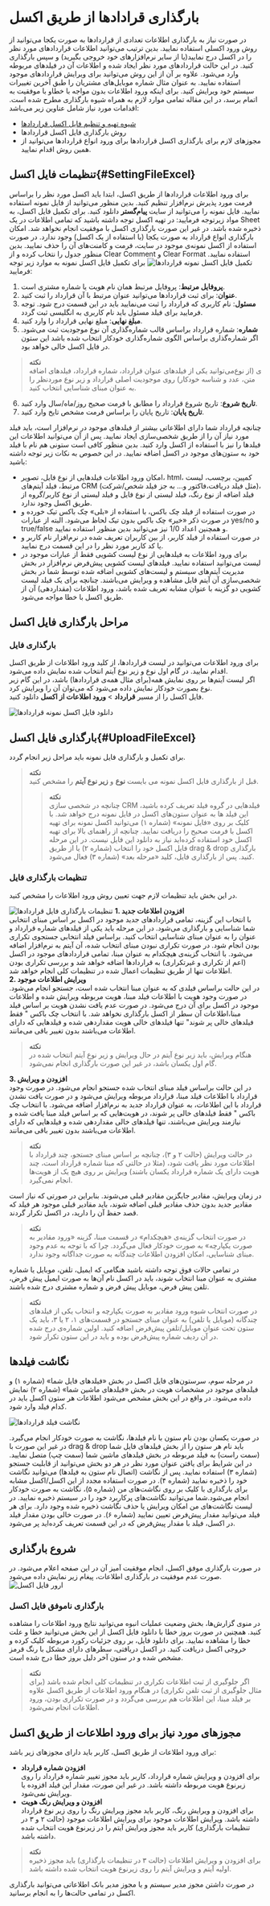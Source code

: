 #  بارگذاری قرادادها از طریق اکسل

در صورت نیاز به بارگذاری اطلاعات تعدادی از قراردادها به صورت یکجا می‌توانید از روش ورود اکسلی استفاده نمایید. بدین ترتیب می‌توانید اطلاعات قراردادهای مورد نظر را در اکسل درج نمایید(یا از سایر نرم‌افزارهای خود خروجی بگیرید) و سپس بارگذاری کنید. در این حالت قراردادهای مورد نظر ایجاد شده و اطلاعات آن در فیلدهای مربوطه وارد می‌شود. علاوه بر آن از این روش می‌توانید برای ویرایش قراردادهای موجود استفاده نمایید. به عنوان مثال شماره موبایل‌های مشتریان را طبق آخرین تغییرات سیستم خود ویرایش کنید.
برای اینکه ورود اطلاعات بدون مواجه با خطاو با موفقیت به اتمام برسد، در این مقاله تمامی موارد لازم به همراه شیوه بارگذاری مطرح شده است. اقدامات مورد نیاز شامل عناوین زیر می‌باشد: 
- [شیوه تهیه و تنظیم فایل اکسل قراردادها](#SettingFileExcel)
- روش بارگذاری فایل اکسل قراردادها
- مجوزهای لازم برای بارگذاری اکسل قراردادها
برای ورود انواع قراردادها می‌توانید از همین روش اقدام نمایید.

## تنظیمات فایل اکسل{#SettingFileExcel}
برای ورود اطلاعات قراردادها از طریق اکسل، ابتدا باید اکسل مورد نظر را براساس فرمت مورد پذیرش نرم‌افزار تنظیم کنید. بدین منظور می‌توانید از فایل نمونه استفاده نمایید. فایل نمونه را می‌توانید از سایت **پیام‌گستر** دانلود کنید.
برای تکمیل فایل اکسل، به مواد زیرتوجه فرمایید:
در تهیه اکسل توجه داشته باشید که تمامی اطلاعات در یک Sheet ذخیره شده باشد. در غیر این صورت بارگذاری اکسل با موفقیت انجام نخواهد شد.
امکان بارگذاری انواع قرارداد به صورت یکجا (با استفاده از یک اکسل) وجود ندارد.
در صورت استفاده از اکسل نمونه‌ی موجود در سایت،‌ فرمت و کامنت‌های آن را حذف نمایید. بدین منظور جدول را نتخاب کرده و از Clear Comment و Clear Format استفاده نمایید.
![تکمیل فایل اکسل نمونه قراردادها](./Images/Import-contract-Excel.2.8.3.png)
برای تکمیل فایل اکسل نمونه به موارد زیر توجه فرمایید:
1. **پروفایل مرتبط**: پروفایل مرتبط همان نام هویت یا شماره مشتری است.
2. **عنوان**: برای ثبت قراردادها می‌توانید عنوان مرتبط با آن قرارداد را ثبت کنید.
3. **مسئول**:   نام کاربری که قرارداد را ثبت می‌نمایید باید در این قسمت درج شود. توجه فرمایید برای فیلد مسئول باید نام کاربری به انگلیسی ثبت گردد.
4. **مبلغ نهایی**: مبلغ نهایی قرارداد را وارد کنید.
5. **شماره**: شماره قرارداد براساس قالب شماره‌گذاری آن نوع موجودیت ثبت می‌شود. اگر شماره‌گذاری براساس الگوی شماره‌گذاری خودکار انتخاب شده باشد این ستون در فایل اکسل خالی خواهد بود.

>**نکته**<br>
 می‌توانید یکی از فیلدهای عنوان قرارداد، شماره قرارداد، فیلدهای اضافه‌‎ی (از نوع متن، عدد و شناسه خودکار) روی موجودیت اصلی قرارداد و زیر نوع موردنظر را به عنوان مبنای شناسایی انتخاب کنید.
6. **تاریخ شروع**: تاریخ شروع قرارداد را مطابق با فرمت صحیح روز/ماه/سال وارد کنید.
7. **تاریخ پایان**: تاریخ پایان را براساس فرمت مشخص تایخ وارد کنید.

چنانچه قرارداد شما دارای اطلاعاتی بیشتر از فیلدهای موجود در نرم‌افزار است، باید فیلد مورد نیاز آن را از طریق شخصی‌سازی ایجاد نمایید. پس از آن می‌توانید اطلاعات این فیلدها را نیز با استفاده از اکسل وارد کنید. بدین منظور کافی است ستونی هم نام با فیلد خود به ستون‌های موجود در اکسل اضافه نمایید. در این خصوص به نکات زیر توجه داشته باشید:

- امکان ورود اطلاعات فیلدهایی از نوع فایل، تصویر، html، کمپین، برچسب، لیست مرتبط، فیلد آیتم‌های CRM (مثل فیلد دریافت،‌فاکتور و... به جز فیلد شخص/شرکت)، فیلد اضافه از نوع رنگ، فیلد لیستی از نوع فایل و فیلد لیستی از نوع کاربر/گروه از طریق اکسل وجود ندارد.
- در صورت استفاده از فیلد چک باکس،‌ با استفاده از «بلی» چک باکس تیک خورده و در صورت ذکر «خیر» چک باکس بدون تیک لحاظ می‌شود. البته از عبارات yes/no و true/false و همچنین اعداد 1/0 نیز می‌توانید بدین منظور استفاده نمایید.
- در صورت استفاده از فیلد کاربر، از بین کاربران تعریف شده در نرم‌افزار نام کاربر و یا کد کاربر مورد نظر را در این قسمت درج نمایید.
- برای ورود اطلاعات به فیلدهایی از نوع لیست کشویی فقط از عبارات موجود در لیست می‌توانید استفاده نمایید. فیلدهای لیست کشویی پیش‌فرض نرم‌افزار در بخش مدیریت آیتم‌های سیستم و لیست‌های کشویی اضافه‌ شده توسط شما در بخش شخصی‌سازی آن آیتم قابل مشاهده و ویرایش می‌باشند. چنانچه برای یک فیلد لیست کشویی دو گزینه با عنوان مشابه تعریف شده باشد، ورود اطلاعات (مقداردهی) آن از طریق اکسل با خطا مواجه می‌شود.

## مراحل بارگذاری فایل اکسل
### بارگذاری فایل

برای ورود اطلاعات می‌توانید در لیست قراردادها، از کلید ورود اطلاعات از طریق اکسل اقدام نمایید.
در گام اول نوع و زیر نوع آیتم انتخاب شده نمایش داده می‌شود.<br>
اگر لیست آیتم‌ها بر روی نمایش همه(برای مثال همه‌ی قراردادها) باشد، در این گام  زیر نوع بصورت خودکار نمایش داده می‌شود که می‌توان آن را ویرایش کرد.<br>
فایل اکسل را از مسیر **قرارداد** > **ورود اطلاعات از اکسل** دانلود کنید.

![دانلود فایل اکسل نمونه قراردادها](./Images/start-Import-contract-Excel.2.8.3.png)

## بارگذاری فایل اکسل{#UploadFileExcel}
برای تکمیل و بارگذاری فایل نمونه باید مراحل زیر انجام گردد.

>**نکته**<br>
قبل از بارگذاری فایل اکسل نمونه می بایست **نوع** و **زیر نوع آیتم** را مشخص کنید.
>>**نکته**<br> چنانچه در شخصی سازی CRM فیلدهایی در گروه فیلد تعریف کرده باشید، این فیلد ها به عنوان ستون‌های اکسل در فایل نمونه درج خواهد شد.
با کلیک بر روی «فایل نمونه» (شماره ۱) می‌توانید اکسل نمونه برای تهیه اکسل با فرمت صحیح را دریافت نمایید. چنانچه از راهنمای بالا برای تهیه اکسل خود استفاده کرده‌اید نیاز به دانلود این فایل نیست.
در این مرحله فایل اکسل خود را انتخاب (شماره ۲) یا از طریق drag & drop بارگذاری کنید. پس از بارگذاری فایل،‌ کلید «مرحله بعد» (شماره ۳) فعال می‌شود.



### تنظیمات بارگذاری فایل
در این بخش باید تنظیمات لازم جهت تعیین روش ورود اطلاعات را مشخص کنید.

![تنظیمات بارگذاری فایل قراردادها](./Images/Import-excel-setting1-2.8.3.png)
**1. افزودن اطلاعات جدید**<br>
با انتخاب این گزینه، تمامی قراردادهای جدید موجود در اکسل بر اساس مبنای انتخابی شما شناسایی و بارگذاری می‌شود. در این مرحله باید یکی از فیلدهای شماره قرارداد و عنوان را به عنوان مبنای شناسایی انتخاب کنید. براساس فیلد انتخابی جستجوی تکراری بودن انجام شود. در صورت تکراری نبودن مبنای انتخاب شده، آن آیتم به نر‍‌م‌‌افزار اضافه می‌شود.
با انتخاب گزینه‌ی هیچکدام به عنوان مبنا، تمامی قراردادهای موجود در اکسل (اعم از تکراری و غیرتکراری) به قراردادها اضافه خواهد شد و بررسی تکراری بودن اطلاعات تنها از طریق تنظیمات اعمال شده در تنظیمات کلی انجام خواهد شد.<br>
**2. ‌ویرایش اطلاعات موجود**<br>
در این حالت براساس فیلدی که به عنوان مبنا انتخاب شده است، جستجو انجام می‌شود. در صورت وجود هویت با اطلاعات فیلد مبنا، هویت مربوطه ویرایش شده و اطلاعات موجود در اکسل برای آن درج می‌شود. در صورت عدم یافت نشدن هویت بر اساس فیلد مبنا،‌اطلاعات آن سطر از اکسل بارگذاری نخواهد شد.
با انتخاب چک باکس " فقط فیلد‌های خالی پر شوند" تنها فیلدهای خالی هویت مقداردهی شده و فیلدهایی که دارای اطلاعات می‌باشند بدون تغییر باقی می‌مانند.

>**نکته**<br>
 هنگام ویرایش، باید زیر نوع آیتم در حال ویرایش و زیر نوع آیتم انتخاب شده در گام اول یکسان باشد، در غیر این صورت بارگذاری انجام نمی‌شود.

**3. افزودن و ویرایش**<br>
در این حالت براساس فیلد مبنای انتخاب شده جستجو انجام می‌شود. در صورت وجود قرارداد با اطلاعات فیلد مبنا، قرارداد مربوطه ویرایش می‌شود و در صورت یافت نشدن قرارداد با این اطلاعات، به عنوان قرارداد جدید به نرم‌افزار اضافه می‌شود.
با انتخاب چک باکس " فقط فیلد‌های خالی پر شوند،‌ در هویت‌هایی که بر اساس فیلد مبنا یافت شده و نیازمند ویرایش می‌باشند، ‌تنها فیلدهای خالی مقداردهی شده و فیلدهایی که دارای اطلاعات می‌باشند بدون تغییر باقی می‌مانند.

>**نکته**<br>
در حالت ویرایش (حالت ۲ و ۳)، چنانچه بر اساس مبنای جستجو، چند قرارداد با اطلاعات مورد نظر یافت شود، (مثلا در حالتی که مبنا شماره قرارداد است،‌ چند هویت دارای یک شماره قرارداد یکسان باشند) ویرایش بر روی هیچ یک از هویت‌ها انجام نمی‌گیرد.

در زمان ویرایش، مقادیر جایگزین مقادیر قبلی می‌شوند. بنابراین در صورتی که نیاز است مقادیر جدید بدون حذف مقادیر قبلی اضافه شوند، باید مقادیر قبلی موجود هر فیلد که قصد حفظ آن را دارید، در اکسل تکرار گردند.

>**نکته**<br>
در صورت انتخاب گزینه‌ی «هیچکدام» در قسمت مبنا، گزینه «ورود مقادیر به صورت یکپارچه» به صورت خودکار فعال می‌گردد. چرا که با توجه به عدم وجود مبنای شناسایی، امکان افزودن اطلاعات چندگانه به صورت جداگانه وجود ندارد.

در تمامی حالات فوق توجه داشته باشید هنگامی که ایمیل، تلفن، موبایل یا شماره مشتری به عنوان مبنا انتخاب شوند، باید در اکسل نام آن‌ها به صورت ایمیل پیش فرض، تلفن پیش فرض، موبایل پیش فرض و شماره مشتری درج شده باشند.

>**نکته**<br>
در صورت انتخاب شیوه ورود مقادیر به صورت یکپارچه و انتخاب یکی از فیلدهای چندگانه (موبایل یا تلفن) به عنوان مبنای جستجو در قسمت‌های ۱، ۲ یا ۳،‌ باید یک ستون تحت عنوان موبایل/تلفن پیش‌فرض اضافه کنید. اولین شماره‌ی درج شده در آن ردیف شماره پیش‌فرض بوده و باید در این ستون تکرار شود.

## نگاشت فیلدها
در مرحله سوم، سرستون‌های فایل اکسل در بخش «فیلدهای فایل شما» (شماره ۱) و فیلدهای موجود در مشخصات هویت در بخش «فیلدهای ماشین شما» (شماره ۲) نمایش داده می‌شود. در واقع در این بخش مشخص می‌شود اطلاعات هر ستون اکسل باید در کدام فیلد وارد شود.

![نگاشت فیلد قراردادها](./Images/mapping-Excel-contract.2.8.3.png)

در صورت یکسان بودن نام ستون با نام فیلدها،‌ نگاشت به صورت خودکار انجام می‌گیرد. در غیر این صورت با drag & drop باید نام هر ستون را از بخش فیلدهای فایل شما (سمت راست) به فیلد مربوطه در بخش فیلدهای ماشین شما (سمت چپ) متصل نمایید. در این شرایط برای یافتن عنوان مورد نظر در هر دو بخش می‌توانید از قابلیت جستجو (شماره ۳)‌ استفاده نمایید.
پس از نگاشت (اتصال نام ستون به فیلدها) می‌توانید نگاشت خود را ذخیره نمایید (شماره ۴). در صورت استفاده مجدد از این اکسل/اکسل مشابه برای بارگذاری با کلیک بر روی نگاشت‌های من (شماره ۵)، نگاشت به صورت خودکار انجام می‌شود.شما می‌توانید نگاشت‌های پرکاربرد خود را در سیستم ذخیره نمایید. در لیست نگاشت‌های من امکان ویرایش یا حذف نگاشت ذخیره شده وجود دارد.
برای هر فیلد می‌توانید مقدار پیش‌فرض تعیین نمایید (شماره ۶). در صورت خالی بودن مقدار فیلد در اکسل، فیلد با مقدار پیش‌فرض که در این قسمت تعریف کرده‌اید پر می‌شود.

## شروع بارگذاری
در صورت بارگذاری موفق اکسل،‌ انجام موفقیت آمیز آن در این صفحه اعلام می‌شود. در صورت عدم موفقیت در بارگذاری اطلاعات، پیغام زیر نمایش داده می‌شود.
![ارور فایل اکسل](./Images/excel-upload-error.2.8.3.png)

### بارگذاری ناموفق فایل اکسل

در منوی گزارش‌ها، بخش وضعیت عملیات انبوه می‌توانید نتایج ورود اطلاعات را مشاهده کنید. همچنین در صورت بروز خطا با دانلود فایل اکسل از این بخش می‌توانید خطا و علت خطا را مشاهده نمایید. برای دانلود فایل، بر روی جزئیات رکورد مربوطه کلیک کرده و خروجی اکسل دریافت کنید. در اکسل دریافتی، سطرهای دارای مشکل با رنگ قرمز مشخص شده و در ستون آخر دلیل بروز خطا درج شده است.

>**نکته**<br>
اگر جلوگیری از ثبت اطلاعات تکراری در تنظیمات کلی انجام شده باشد (برای مثال جلوگیری از ثبت تلفن تکراری) در هنگام ورود اطلاعات از طریق اکسل علاوه بر فیلد مبنا، این اطلاعات هم بررسی می‌گردد و در صورت تکراری بودن، ورود اطلاعات انجام نمی‌شود.

## مجوزهای مورد نیاز برای ورود اطلاعات از طریق اکسل
برای ورود اطلاعات از طریق اکسل،‌ کاربر باید دارای مجوزهای زیر باشد:

- **افزودن شماره قرارداد**<br>
برای افزودن و ویرایش شماره قرارداد، کاربر باید مجوز تغییر شماره قرارداد را روی زیرنوع هویت مربوطه داشته باشد. در غیر این صورت، مقدار این فیلد افزوده یا ویرایش نمی‌شود.
- **افزودن و ویرایش رنگ هویت**<br>
برای افزودن و ویرایش رنگ، کاربر باید مجوز ویرایش رنگ را روی زیر نوع قرارداد داشته باشد.
ویرایش اطلاعات موجود
برای ویرایش اطلاعات موجود (حالت ۲ و ۳ در تنظیمات بارگذاری) کاربر باید مجوز ویرایش آیتم را در زیرنوع هویت انتخاب شده داشته باشد.

>**نکته**<br>
برای افزودن و ویرایش اطلاعات (حالت ۳ در تنظیمات بارگذاری) باید مجوز ذخیره اولیه آیتم و ویرایش آیتم را روی زیرنوع هویت انتخاب شده داشته باشد.

در صورت داشتن مجوز مدیر سیستم و یا مجوز مدیر بانک اطلاعاتی می‌توانید بارگذاری اکسل در تمامی حالت‌ها را به انجام برسانید.

